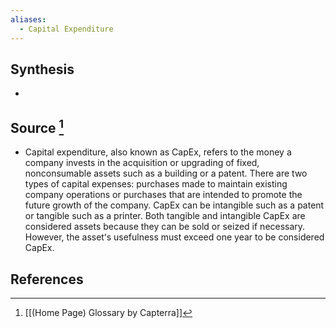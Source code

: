 ```yaml
---
aliases:
  - Capital Expenditure
---
```

## Synthesis
- 
## Source [^1]
- Capital expenditure, also known as CapEx, refers to the money a company invests in the acquisition or upgrading of fixed, nonconsumable assets such as a building or a patent. There are two types of capital expenses: purchases made to maintain existing company operations or purchases that are intended to promote the future growth of the company. CapEx can be intangible such as a patent or tangible such as a printer. Both tangible and intangible CapEx are considered assets because they can be sold or seized if necessary. However, the assetʻs usefulness must exceed one year to be considered CapEx.
## References

[^1]: [[(Home Page) Glossary by Capterra]]